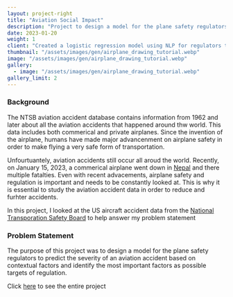 ```yaml
---
layout: project-right
title: "Aviation Social Impact"
description: "Project to design a model for the plane safety regulators that can predict the severity of an aviation accident based on contextual factors and identify the most important factors as possible targets of regulation."
date: 2023-01-20
weight: 1
client: "Created a logistic regression model using NLP for regulators to predict the severity of an aviation accident based on contextual factors and identify important factors as targets of regulation"
thumbnail: "/assets/images/gen/airplane_drawing_tutorial.webp"
image: "/assets/images/gen/airplane_drawing_tutorial.webp"
gallery:
  - image: "/assets/images/gen/airplane_drawing_tutorial.webp"
gallery_limit: 2
---
```


### Background

The NTSB aviation accident database contains information from 1962 and later about all the aviation accidents that happened around thw world. This data includes both commerical and private airplanes. Since the invention of the airplane, humans have made major advancenment on airplane safety in order to make flying a very safe form of transportation.

Unfourtuantely, aviation accidents still occur all aroud the world. Recently, on January 15, 2023, a commerical airplane went down in  <a href="https://www.theguardian.com/world/2023/jan/16/nepal-plane-crash-facebook-live-video">Nepal</a> and there multiple fatalties. Even with recent advacements, airplane safety and regulation is important and needs to be constantly looked at. This is why it is essential to study the aviation accident data in order to reduce and furhter accidents.

In this project, I looked at the US aircraft accident data from the <a href="https://www.ntsb.gov/_layouts/ntsb.aviation/index.aspx">National Transporation Safety Board</a> to help answer my problem statement

### Problem Statement

The purpose of this project was to design a model for the plane safety regulators to predict the severity of an aviation accident based on contextual factors and identify the most important factors as possible targets of regulation.


Click <a href="https://github.com/rstopa901/aviation_social_impact">here</a> to see the entire project

